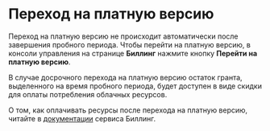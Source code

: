 # Переход на платную версию

Переход на платную версию не происходит автоматически после завершения пробного периода. Чтобы перейти на платную версию, в консоли управления на странице **Биллинг** нажмите кнопку **Перейти на платную версию**.

В случае досрочного перехода на платную версию остаток гранта, выделенного на время пробного периода, будет доступен в виде скидки для оплаты потребления облачных ресурсов.

О том, как оплачивать ресурсы после перехода на платную версию, читайте в [документации](../../billing/) сервиса Биллинг.

